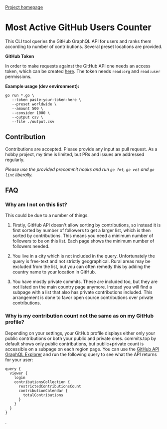 [Project homepage](https://commits.top/)

# Most Active GitHub Users Counter

This CLI tool queries the GitHub GraphQL API for users and ranks them according to number of contributions. Several preset locations are provided.

**GitHub Token**

In order to make requests against the GitHub API one needs an access token, which can be created [here](https://github.com/settings/tokens). The token needs `read:org` and `read:user` permissions.

**Example usage (dev environment):**

```
go run *.go \
   --token paste-your-token-here \
   --preset worldwide \
   --amount 500 \
   --consider 1000 \
   --output csv \
   --file ./output.csv
```

## Contribution

Contributions are accepted. Please provide any input as pull request. As a hobby project, my time is limited, but PRs and issues are addressed regularly.

*Please use the provided precommit hooks and run `go fmt`, `go vet` and `go lint` liberally.*

## FAQ

### Why am I not on this list?

This could be due to a number of things.

1) Firstly, GitHub API doesn't allow sorting by contributions, so instead it is first sorted by number of followers to get a larger list, which is then sorted by contributions. This means you need a minimum number of followers to be on this list. Each page shows the minimum number of followers needed.

2) You live in a city which is not included in the query. Unfortunately the query is free-text and not strictly geographical. Rural areas may be excluded from the list, but you can often remedy this by adding the country name to your location in GitHub.

3) You have mostly private commits. These are included too, but they are not listed on the main country page anymore. Instead you will find a subpage with a list that also has private contributions included. This arrangement is done to favor open source contributions over private contributions.

### Why is my contribution count not the same as on my GitHub profile?

Depending on your settings, your GitHub profile displays either only your public contributions or both your public and private ones. commits.top by default shows only public contributions, but public+private count is accessible on a subpage on each region page. You can use the [GitHub API GraphQL Explorer](https://developer.github.com/v4/explorer/) and run the following query to see what the API returns for your user:

```
query { 
  viewer { 
    login
    contributionsCollection {
      restrictedContributionsCount
      contributionCalendar {
        totalContributions
      }
    }
  }
}
```
.
